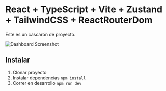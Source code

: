 # React + TypeScript + Vite + Zustand + TailwindCSS + ReactRouterDom

Este es un cascarón de proyecto.

<img src="https://github.com/Klerith/zustand-mini-curso/blob/main/public/screenshot.png?raw=true" alt="Dashboard Screenshot">



## Instalar

1. Clonar proyecto
2. Instalar dependencias ```npm install```
3. Correr en desarrollo ```npm run dev```

